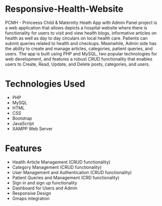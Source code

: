 # Responsive-Health-Website

PCMH - Princeess Child & Maternity Heath App with Admin Panel project is a web application that allows depicts a hospital website where there is functionality for users to visit and view health blogs, informative articles on health as well as day to day circulars on local health care. Patients can submit queries related to health and checkups. Meanwhile, Admin side has the ability to create and manage articles, categories, patient queries, and users. The app is built using PHP and MySQL, two popular technologies for web development, and features a robust CRUD functionality that enables users to Create, Read, Update, and Delete posts, categories, and users.

# Technologies Used

- PHP
- MySQL
- HTML
- CSS
- Bootstrap
- JavaScript
- XAMPP Web Server

# Features

- Health Article Management (CRUD functionality)
- Category Management (CRUD functionality)
- User Management and Authentication (CRUD functionality)
- Patient Queries and Management (CRD functionality)
- Sign in and sign up functionality
- Dashboard for Users and Admin
- Responsive Design
- Gmaps integration


